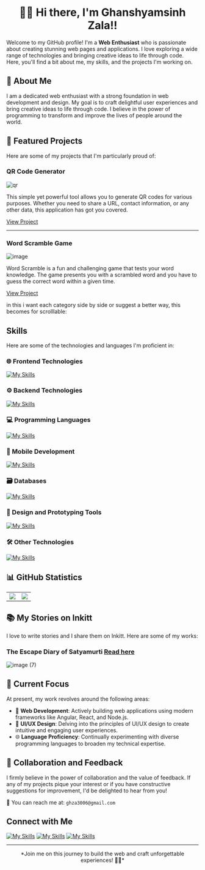 <div align="center">

# 👋🏼 Hi there, I'm Ghanshyamsinh Zala!!

</div>

<div align="center">


</div>

Welcome to my GitHub profile! I'm a **Web Enthusiast** who is passionate about creating stunning web pages and applications. I love exploring a wide range of technologies and bringing creative ideas to life through code. Here, you'll find a bit about me, my skills, and the projects I'm working on.

## 🚀 About Me

I am a dedicated web enthusiast with a strong foundation in web development and design. My goal is to craft delightful user experiences and bring creative ideas to life through code. I believe in the power of programming to transform and improve the lives of people around the world.

## 🌟 Featured Projects

Here are some of my projects that I'm particularly proud of:

### QR Code Generator

![qr](https://github.com/GZ30eee/GZ30eee/assets/130747789/675068e2-8631-4721-b6c8-90e190923378)


This simple yet powerful tool allows you to generate QR codes for various purposes. Whether you need to share a URL, contact information, or any other data, this application has got you covered.

[View Project](gz30eee.github.io/QR-Code-Generator/)

---

### Word Scramble Game

![image](https://github.com/GZ30eee/GZ30eee/assets/130747789/f3e16061-e8ca-45d3-8d80-83c10ba0abc9)

Word Scramble is a fun and challenging game that tests your word knowledge. The game presents you with a scrambled word and you have to guess the correct word within a given time.

[View Project](https://gz30eee.github.io/Word-Scramble-Game/)


in this i want each category side by side or suggest a better way, this becomes for scrolllable:
## Skills

Here are some of the technologies and languages I'm proficient in:

### 🌐 Frontend Technologies
[![My Skills](https://skillicons.dev/icons?i=html,css,sass,js,angular,react,svg&theme=light)](https://skillicons.dev)

### ⚙️ Backend Technologies
[![My Skills](https://skillicons.dev/icons?i=nodejs,java,python,express&theme=light)](https://skillicons.dev)

### 💻 Programming Languages
[![My Skills](https://skillicons.dev/icons?i=c,cs,cpp,dart,python,ts&theme=light)](https://skillicons.dev)

### 📱 Mobile Development
[![My Skills](https://skillicons.dev/icons?i=androidstudio,flutter&theme=light)](https://skillicons.dev)

### 🗃️ Databases
[![My Skills](https://skillicons.dev/icons?i=mongodb&theme=light)](https://skillicons.dev)

### 🎨 Design and Prototyping Tools
[![My Skills](https://skillicons.dev/icons?i=figma&theme=light)](https://skillicons.dev)

### 🛠️ Other Technologies
[![My Skills](https://skillicons.dev/icons?i=tailwind,powershell,bootstrap&theme=light)](https://skillicons.dev)

## 📊 GitHub Statistics

<table>
  <tr>
    <td align="center" valign="middle">
      <img src="https://github-readme-stats.vercel.app/api/?username=GZ30eee&count_private=true&theme=tokyonight&showicons=true" />
    </td>
    <td align="center" valign="middle">
      <img src="https://github-readme-stats.vercel.app/api/top-langs/?username=GZ30eee&langs_count=5&theme=tokyonight" />
    </td>
  </tr>
</table>

## 📚 My Stories on Inkitt

I love to write stories and I share them on Inkitt. Here are some of my works:

### The Escape Diary of Satyamurti [Read here](https://www.inkitt.com/stories/scifi/1184176)

![image (7)](https://github.com/GZ30eee/GZ30eee/assets/130747789/d27607a0-7b4f-485f-9b9d-deb375b26351)

## 🎯 Current Focus

At present, my work revolves around the following areas:

- 🚀 **Web Development**: Actively building web applications using modern frameworks like Angular, React, and Node.js.
- 🎨 **UI/UX Design**: Delving into the principles of UI/UX design to create intuitive and engaging user experiences.
- 🌐 **Language Proficiency**: Continually experimenting with diverse programming languages to broaden my technical expertise.

## 🤝 Collaboration and Feedback

I firmly believe in the power of collaboration and the value of feedback. If any of my projects pique your interest or if you have constructive suggestions for improvement, I'd be delighted to hear from you!

📧 You can reach me at: `ghza3006@gmail.com`

## Connect with Me
[![My Skills](https://skillicons.dev/icons?i=linkedin&theme=light)](https://www.linkedin.com/in/ghanshyamsinh-zala-1a1b9924b/)
[![My Skills](https://skillicons.dev/icons?i=instagram&theme=light)](https://www.instagram.com/ghanshyamsinh_zala__/)
[![My Skills](https://skillicons.dev/icons?i=figma&theme=light)](https://www.figma.com/@GZee)

---

<div align="center">
*Join me on this journey to build the web and craft unforgettable experiences! 🚀✨*
</div>
